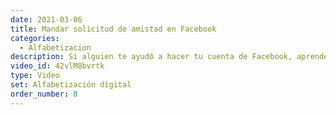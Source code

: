```yaml
---
date: 2021-03-06
title: Mandar solicitud de amistad en Facebook
categories:
  - Alfabetizacion
description: Si alguien te ayudó a hacer tu cuenta de Facebook, aprende a gestionar tus amigos, solicitar nuevas amistades y administrarlas.
video_id: 42vlM8bvrtk
type: Video
set: Alfabetización digital
order_number: 8
---
```


